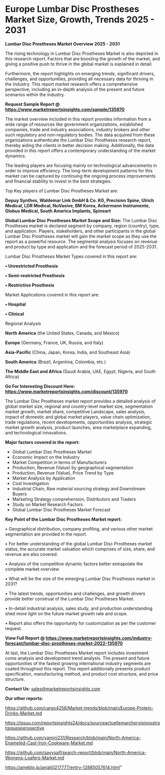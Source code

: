  # Europe Lumbar Disc Prostheses Market Size, Growth, Trends 2025 - 2031

<Strong> Lumbar Disc Prostheses Market Overview 2025 - 2031</strong>

The rising technology in Lumbar Disc Prostheses Market is also depicted in this research report. Factors that are boosting the growth of the market, and giving a positive push to thrive in the global market is explained in detail.

Furthermore, the report highlights on emerging trends, significant drivers, challenges, and opportunities, providing all necessary data for thriving in the industry. This report market research offers a comprehensive perspective, including an in-depth analysis of the present and future scenarios within the industry.

<strong>Request Sample Report @ <a href=https://www.marketreportsinsights.com/sample/135970>https://www.marketreportsinsights.com/sample/135970</a></strong>

The market overview included in this report provides information from a wide range of resources like government organizations, established companies, trade and industry associations, industry brokers and other such regulatory and non-regulatory bodies. The data acquired from these organizations authenticate the Lumbar Disc Prostheses research report, thereby aiding the clients in better decision making. Additionally, the data provided in this report offers a contemporary understanding of the market dynamics.

The leading players are focusing mainly on technological advancements in order to improve efficiency. The long-term development patterns for this market can be captured by continuing the ongoing process improvements and financial stability to invest in the best strategies.

Top Key players of Lumbar Disc Prostheses Market are:

<strong>Depuy Synthes, Waldemar Link GmbH & Co. KG, Precision Spine, Ulrich Medical, LDR Medical, NuVasive, BM Korea, Ackermann Instrumente, Globus Medical, South America Implants, Spineart</strong>

<strong><b>Global Lumbar Disc Prostheses Market Scope and Size:</b></strong>
The Lumbar Disc Prostheses market is declared segment by company, region (country), type, and application. Players, stakeholders, and other participants in the global Lumbar Disc Prostheses market will gain the market scope as they use the report as a powerful resource. The segmental analysis focuses on revenue and product by type and application and the forecast period of 2025-2031.

Lumbar Disc Prostheses Market Types covered in this report are:

<strong>• Unrestricted Prosthesis

• Semi-restricted Prosthesis

• Restrictive Prosthesis</strong>

Market Applications covered in this report are:

<strong>• Hospital

• Clinical</strong> 

Regional Analysis

<strong>North America</strong> (the United States, Canada, and Mexico)

<strong>Europe</strong> (Germany, France, UK, Russia, and Italy)

<strong>Asia-Pacific</strong> (China, Japan, Korea, India, and Southeast Asia)

<strong>South America</strong> (Brazil, Argentina, Colombia, etc.)

<strong>The Middle East and Africa</strong> (Saudi Arabia, UAE, Egypt, Nigeria, and South Africa)

<strong>Go For Interesting Discount Here: <a href=https://www.marketreportsinsights.com/discount/135970>https://www.marketreportsinsights.com/discount/135970</a></strong>

The Lumbar Disc Prostheses market report provides a detailed analysis of global market size, regional and country-level market size, segmentation market growth, market share, competitive Landscape, sales analysis, impact of domestic and global market players, value chain optimization, trade regulations, recent developments, opportunities analysis, strategic market growth analysis, product launches, area marketplace expanding, and technological innovations.

<strong><b>Major factors covered in the report:</b></strong>
<ul>
  <li>Global Lumbar Disc Prostheses Market </li>
  <li>Economic Impact on the Industry</li>
  <li>Market Competition in terms of Manufacturers</li>
  <li>Production, Revenue (Value) by geographical segmentation</li>
  <li>Production, Revenue (Value), Price Trend by Type</li>
  <li>Market Analysis by Application</li>
  <li>Cost Investigation</li>
  <li>Industrial Chain, Raw material sourcing strategy and Downstream Buyers</li>
  <li>Marketing Strategy comprehension, Distributors and Traders</li>
  <li>Study on Market Research Factors</li>
  <li>Global Lumbar Disc Prostheses Market Forecast</li>
</ul>

<strong><b>Key Point of the Lumbar Disc Prostheses Market report:</b></strong>

• Geographical distribution, company profiling, and various other market segmentation are provided in the report.

• For better understanding of the global Lumbar Disc Prostheses market status, the accurate market valuation which comprises of size, share, and revenue are also covered.

• Analysis of the competitive dynamic factors better extrapolate the complete market overview

• What will be the size of the emerging Lumbar Disc Prostheses market in 2031?

• The latest trends, opportunities and challenges, and growth drivers provide better construal of the Lumbar Disc Prostheses Market.

• In-detail industrial analysis, sales study, and production understanding shed more light on the future market growth rate and scope.

• Report also offers the opportunity for customization as per the customer request.

<strong><b>View Full Report @ <a href=https://www.marketreportsinsights.com/industry-forecast/lumbar-disc-prostheses-market-2022-135970>https://www.marketreportsinsights.com/industry-forecast/lumbar-disc-prostheses-market-2022-135970</a></b></strong>


At last, the Lumbar Disc Prostheses Market report includes investment come analysis and development trend analysis. The present and future opportunities of the fastest growing international industry segments are coated throughout this report. This report additionally presents product specification, manufacturing method, and product cost structure, and price structure.

<strong>Contact Us:</strong>
sales@marketreportsinsights.com

<strong>Our other reports:</strong>

<a href=https://github.com/cargo4256/Market-trends/blob/main/Europe-Protein-Drinks-Market.md>https://github.com/cargo4256/Market-trends/blob/main/Europe-Protein-Drinks-Market.md</a>

<a href=https://issuu.com/reportsinsights24/docs/sourceactuellemarchprvisionsstratgiquesperspective>https://issuu.com/reportsinsights24/docs/sourceactuellemarchprvisionsstratgiquesperspective</a>

<a href=https://github.com/yamini231/Research/blob/main/North-America-Enameled-Cast-Iron-Cookware-Market.md>https://github.com/yamini231/Research/blob/main/North-America-Enameled-Cast-Iron-Cookware-Market.md</a>

<a href=https://github.com/sayysaif/search-report/blob/main/North-America-Womens-Loafers-Market.md>https://github.com/sayysaif/search-report/blob/main/North-America-Womens-Loafers-Market.md</a>

<a href=https://ameblo.jp/anjali0217777/entry-12885057614.html>https://ameblo.jp/anjali0217777/entry-12885057614.html</a>"
